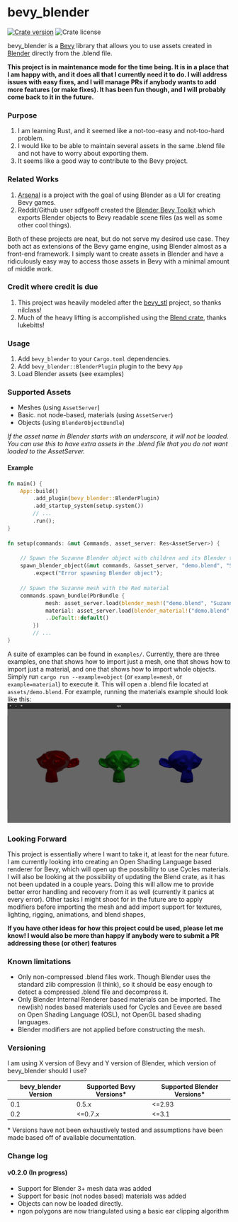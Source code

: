 # bevy_blender

[![Crate version](https://img.shields.io/crates/v/bevy_blender?style=flat-square)](https://crates.io/crates/bevy_blender/) ![Crate license](https://img.shields.io/crates/l/bevy_blender?style=flat-square)

bevy_blender is a [Bevy](https://bevyengine.org) library that allows you to use assets created in [Blender](https://blender.org) directly from the .blend file.

**This project is in maintenance mode for the time being. It is in a place that I am happy with, and it does all that I currently need it to do. I will address issues with easy fixes, and I will manage PRs if anybody wants to add more features (or make fixes). It has been fun though, and I will probably come back to it in the future.**

### Purpose
1) I am learning Rust, and it seemed like a not-too-easy and not-too-hard problem.
1) I would like to be able to maintain several assets in the same .blend file and not have to worry about exporting them.
1) It seems like a good way to contribute to the Bevy project.

### Related Works
1) [Arsenal](https://github.com/katharostech/arsenal) is a project with the goal of using Blender as a UI for creating Bevy games.
1) Reddit/Github user sdfgeoff created the [Blender Bevy Toolkit](https://www.reddit.com/r/rust_gamedev/comments/mr60x4/my_workflow_for_3d_assets_and_custom_components/) which exports Blender objects to Bevy readable scene files (as well as some other cool things).

Both of these projects are neat, but do not serve my desired use case. They both act as extensions of the Bevy game engine, using Blender almost as a front-end framework. I simply want to create assets in Blender and have a ridiculously easy way to access those assets in Bevy with a minimal amount of middle work.

### Credit where credit is due
1) This project was heavily modeled after the [bevy_stl](https://github.com/nilclass/bevy_stl) project, so thanks nilclass!
1) Much of the heavy lifting is accomplished using the [Blend crate](https://github.com/lukebitts/blend), thanks lukebitts!

### Usage
1) Add `bevy_blender` to your `Cargo.toml` dependencies.
1) Add `bevy_blender::BlenderPlugin` plugin to the bevy `App`
1) Load Blender assets (see examples)

### Supported Assets
* Meshes (using `AssetServer`)
* Basic. not node-based, materials (using `AssetServer`)
* Objects (using `BlenderObjectBundle`)

*If the asset name in Blender starts with an underscore, it will not be loaded. You can use this to have extra assets in the .blend file that you do not want loaded to the AssetServer.*

#### Example
```rust
fn main() {
    App::build()
        .add_plugin(bevy_blender::BlenderPlugin)
        .add_startup_system(setup.system())
        // ...
        .run();
}

fn setup(commands: &mut Commands, asset_server: Res<AssetServer>) {
    
    // Spawn the Suzanne Blender object with children and its Blender transform
    spawn_blender_object(&mut commands, &asset_server, "demo.blend", "Suzanne", true, None);
        .expect("Error spawning Blender object");

    // Spawn the Suzanne mesh with the Red material
    commands.spawn_bundle(PbrBundle {
            mesh: asset_server.load(blender_mesh!("demo.blend", "Suzanne")),
            material: asset_server.load(blender_material!("demo.blend", "Red")),
            ..Default::default()
        })
        // ...
}
```

A suite of examples can be found in `examples/`. Currently, there are three examples, one that shows how to import just a mesh, one that shows how to import just a material, and one that shows how to import whole objects. Simply run `cargo run --example=object` (or `example=mesh`, or `example=material`) to execute it. This will open a .blend file located at `assets/demo.blend`. For example, running the materials example should look like this:
![demo bevy window](assets/demo_bevy.png "Demo Bevy Window")

### Looking Forward
This project is essentially where I want to take it, at least for the near future. I am currently looking into creating an Open Shading Language based renderer for Bevy, which will open up the possibility to use Cycles materials. I will also be looking at the possibility of updating the Blend crate, as it has not been updated in a couple years. Doing this will allow me to provide better error handling and recovery from it as well (currently it panics at every error). Other tasks I might shoot for in the future are to apply modifiers before importing the mesh and add import support for textures, lighting, rigging, animations, and blend shapes, 

**If you have other ideas for how this project could be used, please let me know! I would also be more than happy if anybody were to submit a PR addressing these (or other) features**

### Known limitations
* Only non-compressed .blend files work. Though Blender uses the standard zlib compression (I think), so it should be easy enough to detect a compressed .blend file and decompress it.
* Only Blender Internal Renderer based materials can be imported. The new(ish) nodes based materials used for Cycles and Eevee are based on Open Shading Language (OSL), not OpenGL based shading languages. 
* Blender modifiers are not applied before constructing the mesh.

### Versioning
I am using X version of Bevy and Y version of Blender, which version of bevy_blender should I use?

| bevy_blender Version | Supported Bevy Versions\* | Supported Blender Versions\* |
|----------------------|---------------------------|------------------------------|
| 0.1                  | 0.5.x                     | <=2.93                       |
| 0.2                  | <=0.7.x                   | <=3.1                        |

\* Versions have not been exhaustively tested and assumptions have been made based off of available documentation. 

### Change log
#### v0.2.0 (In progress)
* Support for Blender 3+ mesh data was added
* Support for basic (not nodes based) materials was added
* Objects can now be loaded directly.
* ngon polygons are now triangulated using a basic ear clipping algorithm

